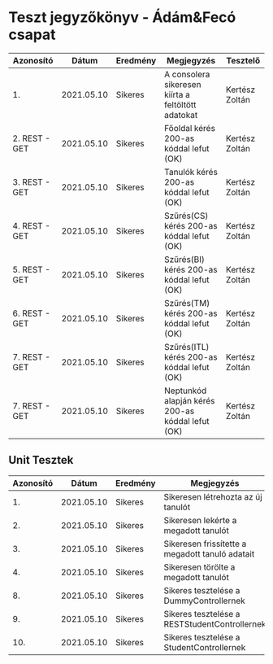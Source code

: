 # Teszt jegyzőkönyv - Ádám&Fecó csapat

|Azonosító | Dátum | Eredmény | Megjegyzés | Tesztelő|
|----------|-------|----------|------------|---------|
| 1. | 2021.05.10 | Sikeres | A consolera sikeresen kiírta a feltöltött adatokat | Kertész Zoltán
| 2. REST - GET | 2021.05.10 | Sikeres | Főoldal kérés 200-as kóddal lefut (OK) | Kertész Zoltán
| 3. REST - GET | 2021.05.10 | Sikeres | Tanulók kérés 200-as kóddal lefut (OK) | Kertész Zoltán
| 4. REST - GET | 2021.05.10 | Sikeres | Szűrés(CS) kérés 200-as kóddal lefut (OK) | Kertész Zoltán
| 5. REST - GET | 2021.05.10 | Sikeres | Szűrés(BI) kérés 200-as kóddal lefut (OK) | Kertész Zoltán
| 6. REST - GET | 2021.05.10 | Sikeres | Szűrés(TM) kérés 200-as kóddal lefut (OK) | Kertész Zoltán
| 7. REST - GET | 2021.05.10 | Sikeres | Szűrés(ITL) kérés 200-as kóddal lefut (OK) | Kertész Zoltán
| 7. REST - GET | 2021.05.10 | Sikeres | Neptunkód alapján kérés 200-as kóddal lefut (OK) | Kertész Zoltán

## Unit Tesztek
|Azonosító | Dátum | Eredmény | Megjegyzés | Tesztelő|
|----------|-------|----------|------------|---------|
| 1. | 2021.05.10 | Sikeres | Sikeresen létrehozta az új tanulót | Kertész Zoltán
| 2. | 2021.05.10 | Sikeres | Sikeresen lekérte a megadott tanulót | Kertész Zoltán
| 3. | 2021.05.10 | Sikeres | Sikeresen frissítette a megadott tanuló adatait | Kertész Zoltán
| 4. | 2021.05.10 | Sikeres | Sikeresen törölte a megadott tanulót | Kertész Zoltán
| 8. | 2021.05.10 | Sikeres | Sikeres tesztelése a DummyControllernek| Hamar Dávid
| 9. | 2021.05.10 | Sikeres | Sikeres tesztelése a RESTStudentControllernek| Hamar Dávid
| 10.| 2021.05.10 | Sikeres | Sikeres tesztelése a StudentControllernek| Hamar Dávid